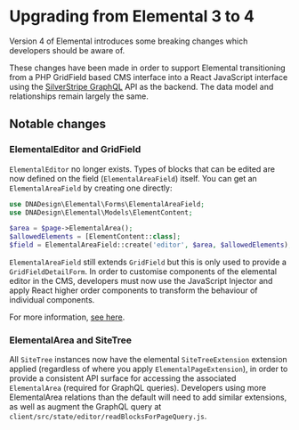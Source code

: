 # Upgrading from Elemental 3 to 4

Version 4 of Elemental introduces some breaking changes which developers should be aware of.

These changes have been made in order to support Elemental transitioning from a PHP GridField based CMS interface into
a React JavaScript interface using the [SilverStripe GraphQL](https://github.com/silverstripe/silverstripe-graphql/) API
as the backend. The data model and relationships remain largely the same.

## Notable changes

### ElementalEditor and GridField

`ElementalEditor` no longer exists. Types of blocks that can be edited are now defined on the field 
(`ElementalAreaField`) itself. You can get an `ElementalAreaField` by creating one directly:

```php
use DNADesign\Elemental\Forms\ElementalAreaField;
use DNADesign\Elemental\Models\ElementContent;

$area = $page->ElementalArea();
$allowedElements = [ElementContent::class];
$field = ElementalAreaField::create('editor', $area, $allowedElements);
```
 
`ElementalAreaField` still extends `GridField` but this is only used to provide a `GridFieldDetailForm`. In order to 
customise components of the elemental editor in the CMS, developers must now use the JavaScript Injector and apply React
higher order components to transform the behaviour of individual components.

For more information, [see here](https://docs.silverstripe.org/en/4/developer_guides/customising_the_admin_interface/how_tos/customise_react_components/).

### ElementalArea and SiteTree

All `SiteTree` instances now have the elemental `SiteTreeExtension` extension applied (regardless of where you
apply `ElementalPageExtension`), in order to provide a consistent API surface for accessing the associated
`ElementalArea` (required for GraphQL queries). Developers using more ElementalArea relations than the default will
need to add similar extensions, as well as augment the GraphQL query at
`client/src/state/editor/readBlocksForPageQuery.js`.
